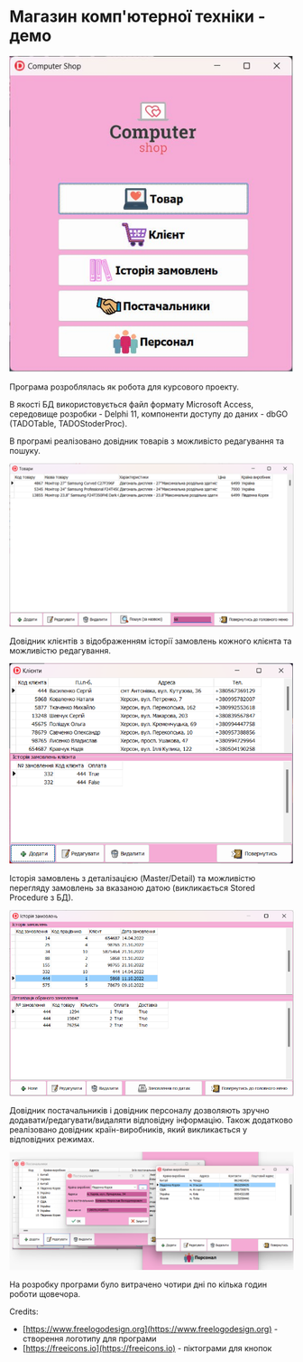 # Магазин комп'ютерної техніки - демо

![main window](resources/mainwindow.jpg)

Програма розроблялась як робота для курсового проекту.

В якості БД використовується файл формату Microsoft Access, середовище розробки - Delphi 11, компоненти доступу до даних - dbGO (TADOTable, TADOStoderProc).

В програмі реалізовано довідник товарів з можливісто редагування та пошуку.

![products window](resources/products.png)

Довідник клієнтів з відображенням історії замовлень кожного клієнта та можливістю редагування.

![clients window](resources/klients.png)

Історія замовлень з деталізацією (Master/Detail) та можливістю перегляду замовлень за вказаною датою (викликається Stored Procedure з БД). 

![history window](resources/history.png)

Довідник постачальників і довідник персоналу дозволяють зручно додавати/редагувати/видаляти відповідну інформацію. Також додатково реалізовано довідник країн-виробників, який викликається у відповідних режимах.

![providers window](resources/providers.png)

На розробку програми було витрачено чотири дні по кілька годин роботи щовечора.

Credits:

*  [https://www.freelogodesign.org](https://www.freelogodesign.org) - створення логотипу для програми
* [https://freeicons.io](https://freeicons.io) - піктограми для кнопок
